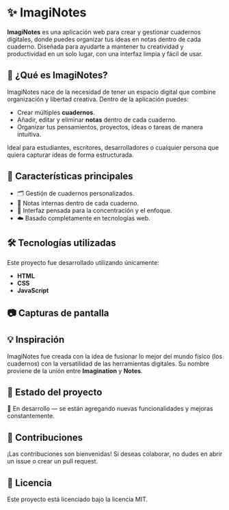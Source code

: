 # ✨ ImagiNotes

**ImagiNotes** es una aplicación web para crear y gestionar cuadernos digitales, donde puedes organizar tus ideas en notas dentro de cada cuaderno. Diseñada para ayudarte a mantener tu creatividad y productividad en un solo lugar, con una interfaz limpia y fácil de usar.

## 📘 ¿Qué es ImagiNotes?

ImagiNotes nace de la necesidad de tener un espacio digital que combine organización y libertad creativa. Dentro de la aplicación puedes:

- Crear múltiples **cuadernos**.
- Añadir, editar y eliminar **notas** dentro de cada cuaderno.
- Organizar tus pensamientos, proyectos, ideas o tareas de manera intuitiva.

Ideal para estudiantes, escritores, desarrolladores o cualquier persona que quiera capturar ideas de forma estructurada.

## 🚀 Características principales

- 🗂️ Gestión de cuadernos personalizados.
- 📝 Notas internas dentro de cada cuaderno.
- 🧠 Interfaz pensada para la concentración y el enfoque.
- ☁️ Basado completamente en tecnologías web.

## 🛠️ Tecnologías utilizadas

Este proyecto fue desarrollado utilizando únicamente:

- **HTML**
- **CSS**
- **JavaScript**

## 📷 Capturas de pantalla

<!-- Agrega aquí imágenes de tu app si las tienes -->
<!-- Ejemplo:
![ImagiNotes Screenshot](ruta/a/tu/captura.png)
-->

## 💡 Inspiración

ImagiNotes fue creada con la idea de fusionar lo mejor del mundo físico (los cuadernos) con la versatilidad de las herramientas digitales. Su nombre proviene de la unión entre **Imagination** y **Notes**.

## 📌 Estado del proyecto

🚧 En desarrollo — se están agregando nuevas funcionalidades y mejoras constantemente.

## 🤝 Contribuciones

¡Las contribuciones son bienvenidas! Si deseas colaborar, no dudes en abrir un issue o crear un pull request.

## 📄 Licencia

Este proyecto está licenciado bajo la licencia MIT.
